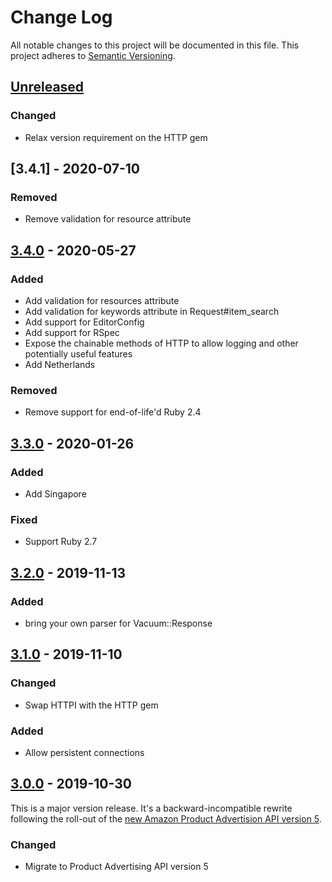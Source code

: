 # Change Log
All notable changes to this project will be documented in this file.
This project adheres to [Semantic Versioning](http://semver.org/).

## [Unreleased]

### Changed
- Relax version requirement on the HTTP gem

## [3.4.1] - 2020-07-10

### Removed
- Remove validation for resource attribute

## [3.4.0] - 2020-05-27

### Added
- Add validation for resources attribute
- Add validation for keywords attribute in Request#item_search
- Add support for EditorConfig
- Add support for RSpec
- Expose the chainable methods of HTTP to allow logging and other potentially useful features
- Add Netherlands

### Removed
- Remove support for end-of-life'd Ruby 2.4

## [3.3.0] - 2020-01-26

### Added
- Add Singapore

### Fixed
- Support Ruby 2.7

## [3.2.0] - 2019-11-13

### Added
- bring your own parser for Vacuum::Response

## [3.1.0] - 2019-11-10

### Changed
- Swap HTTPI with the HTTP gem

### Added
- Allow persistent connections

## [3.0.0] - 2019-10-30

This is a major version release. It's a backward-incompatible rewrite following the roll-out of the [new Amazon Product Advertision API version 5](https://webservices.amazon.com/paapi5/documentation/migration-guide.html).

### Changed
- Migrate to Product Advertising API version 5

[Unreleased]: https://github.com/hakanensari/vacuum/compare/v3.4.0...HEAD
[3.4.0]: https://github.com/hakanensari/vacuum/compare/v3.3.0...v3.4.0
[3.3.0]: https://github.com/hakanensari/vacuum/compare/v3.2.0...v3.3.0
[3.2.0]: https://github.com/hakanensari/vacuum/compare/v3.1.0...v3.2.0
[3.1.0]: https://github.com/hakanensari/vacuum/compare/v3.0.0...v3.1.0
[3.0.0]: https://github.com/hakanensari/vacuum/compare/v2.2.0...v3.0.0
